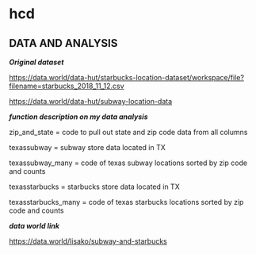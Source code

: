 # hcd


## **DATA AND ANALYSIS**

***Original dataset***

https://data.world/data-hut/starbucks-location-dataset/workspace/file?filename=starbucks_2018_11_12.csv

https://data.world/data-hut/subway-location-data

***function description on my data analysis***

zip_and_state = code to pull out state and zip code data from all columns

texassubway = subway store data located in TX

texassubway_many = code of texas subway locations sorted by zip code and counts

texasstarbucks = starbucks store data located in TX

texasstarbucks_many = code of texas starbucks locations sorted by zip code and counts

***data world link***

https://data.world/lisako/subway-and-starbucks
